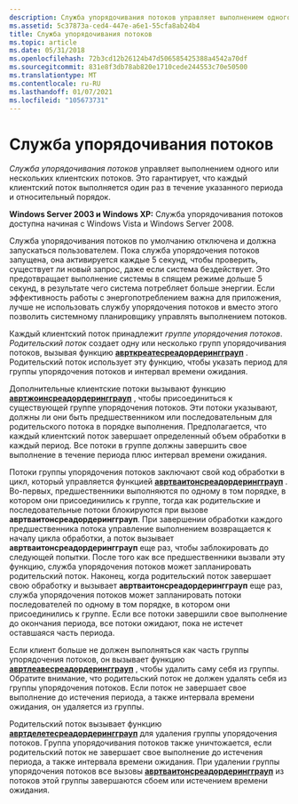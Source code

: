 ```yaml
---
description: Служба упорядочивания потоков управляет выполнением одного или нескольких клиентских потоков. Это гарантирует, что каждый клиентский поток выполняется один раз в течение указанного периода и относительный порядок.
ms.assetid: 5c37873a-ced4-447e-a6e1-55cfa8ab24b4
title: Служба упорядочивания потоков
ms.topic: article
ms.date: 05/31/2018
ms.openlocfilehash: 72b3cd12b26124b47d506585425388a4542a70df
ms.sourcegitcommit: 831e8f3db78ab820e1710cede244553c70e50500
ms.translationtype: MT
ms.contentlocale: ru-RU
ms.lasthandoff: 01/07/2021
ms.locfileid: "105673731"
---
```

# <a name="thread-ordering-service"></a>Служба упорядочивания потоков

*Служба упорядочивания потоков* управляет выполнением одного или нескольких клиентских потоков. Это гарантирует, что каждый клиентский поток выполняется один раз в течение указанного периода и относительный порядок.

**Windows Server 2003 и Windows XP:** Служба упорядочивания потоков доступна начиная с Windows Vista и Windows Server 2008.

Служба упорядочивания потоков по умолчанию отключена и должна запускаться пользователем. Пока служба упорядочения потоков запущена, она активируется каждые 5 секунд, чтобы проверить, существует ли новый запрос, даже если система бездействует. Это предотвращает выполнение системы в спящем режиме дольше 5 секунд, в результате чего система потребляет больше энергии. Если эффективность работы с энергопотреблением важна для приложения, лучше не использовать службу упорядочения потоков и вместо этого позволить системному планировщику управлять выполнением потоков.

Каждый клиентский поток принадлежит *группе упорядочения потоков*. *Родительский поток* создает одну или несколько групп упорядочивания потоков, вызывая функцию [**аврткреатесреадордерингграуп**](/windows/desktop/api/Avrt/nf-avrt-avrtcreatethreadorderinggroup) . Родительский поток использует эту функцию, чтобы указать период для группы упорядочения потоков и интервал времени ожидания.

Дополнительные клиентские потоки вызывают функцию [**авртжоинсреадордерингграуп**](/windows/desktop/api/Avrt/nf-avrt-avrtjointhreadorderinggroup) , чтобы присоединиться к существующей группе упорядочения потоков. Эти потоки указывают, должны ли они быть предшественником или последовательным для родительского потока в порядке выполнения. Предполагается, что каждый клиентский поток завершает определенный объем обработки в каждый период. Все потоки в группе должны завершить свое выполнение в течение периода плюс интервал времени ожидания.

Потоки группы упорядочения потоков заключают свой код обработки в цикл, который управляется функцией [**авртваитонсреадордерингграуп**](/windows/desktop/api/Avrt/nf-avrt-avrtwaitonthreadorderinggroup) . Во-первых, предшественники выполняются по одному в том порядке, в котором они присоединились к группе, тогда как родительские и последовательные потоки блокируются при вызове **авртваитонсреадордерингграуп**. При завершении обработки каждого предшественника потока управление выполнением возвращается к началу цикла обработки, а поток вызывает **авртваитонсреадордерингграуп** еще раз, чтобы заблокировать до следующей попытки. После того как все предшественники вызвали эту функцию, служба упорядочения потоков может запланировать родительский поток. Наконец, когда родительский поток завершает свою обработку и вызывает **авртваитонсреадордерингграуп** еще раз, служба упорядочения потоков может запланировать потоки последователей по одному в том порядке, в котором они присоединились к группе. Если все потоки завершили свое выполнение до окончания периода, все потоки ожидают, пока не истечет оставшаяся часть периода.

Если клиент больше не должен выполняться как часть группы упорядочения потоков, он вызывает функцию [**авртлеавесреадордерингграуп**](/windows/desktop/api/Avrt/nf-avrt-avrtleavethreadorderinggroup) , чтобы удалить саму себя из группы. Обратите внимание, что родительский поток не должен удалять себя из группы упорядочения потоков. Если поток не завершает свое выполнение до истечения периода, а также интервала времени ожидания, он удаляется из группы.

Родительский поток вызывает функцию [**авртделетесреадордерингграуп**](/windows/desktop/api/Avrt/nf-avrt-avrtdeletethreadorderinggroup) для удаления группы упорядочения потоков. Группа упорядочивания потоков также уничтожается, если родительский поток не завершает свое выполнение до истечения периода, а также интервала времени ожидания. При удалении группы упорядочения потоков все вызовы [**авртваитонсреадордерингграуп**](/windows/desktop/api/Avrt/nf-avrt-avrtwaitonthreadorderinggroup) из потоков этой группы завершаются сбоем или истечением времени ожидания.

 

 




